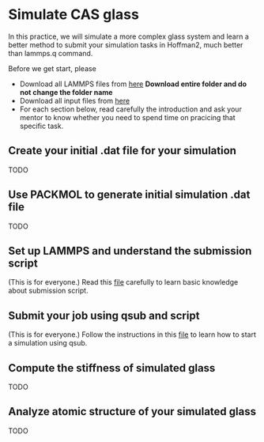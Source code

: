 # Simulate CAS glass

In this practice, we will simulate a more complex glass system and learn a better method to submit your simulation tasks in Hoffman2, much better than lammps.q command.

Before we get start, please
- Download all LAMMPS files from [here](../5-Practice/LAMMPS_hoffman2) **Download entire folder and do not change the folder name**
- Download all input files from [here](../5-Practice/3-CAS_551035_simu) 
- For each section below, read carefully the introduction and ask your mentor to know whether you need to spend time on pracicing that specific task. 


## Create your initial .dat file for your simulation
TODO

## Use PACKMOL to generate initial simulation .dat file
TODO

## Set up LAMMPS and understand the submission script
(This is for everyone.)
Read this [file](../2-LAMMPS_and_MD/Set_up_LAMMPS_and_understand_the_submission_script.md) carefully to learn basic knowledge about submission script. 

## Submit your job using qsub and script
(This is for everyone.)
Follow the instructions in this [file](../2-LAMMPS_and_MD/Submit_your_job_using_qsub_and_script.md) to learn how to start a simulation using qsub.

## Compute the stiffness of simulated glass
TODO

## Analyze atomic structure of your simulated glass
TODO
